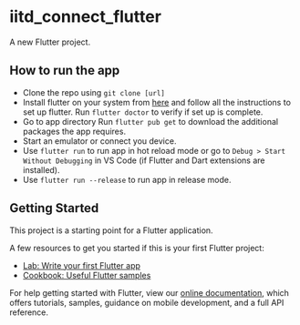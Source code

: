 # iitd_connect_flutter

A new Flutter project.

## How to run the app

- Clone the repo using `git clone [url]`
- Install flutter on your system from [here](https://flutter.dev/docs/get-started/install) and follow all the instructions to set up flutter. Run `flutter doctor` to verify if set up is complete.
- Go to app directory Run `flutter pub get` to download the additional packages the app requires.
- Start an emulator or connect you device.
- Use `flutter run` to run app in hot reload mode or go to `Debug > Start Without Debugging` in VS Code (if Flutter and Dart extensions are installed).
- Use `flutter run --release` to run app in release mode.

## Getting Started

This project is a starting point for a Flutter application.

A few resources to get you started if this is your first Flutter project:

- [Lab: Write your first Flutter app](https://flutter.dev/docs/get-started/codelab)
- [Cookbook: Useful Flutter samples](https://flutter.dev/docs/cookbook)

For help getting started with Flutter, view our 
[online documentation](https://flutter.dev/docs), which offers tutorials, 
samples, guidance on mobile development, and a full API reference.
